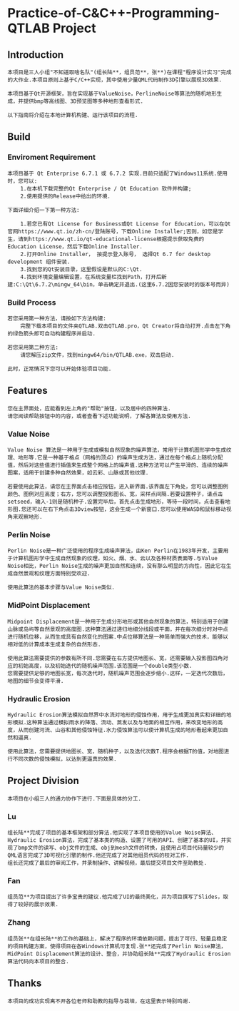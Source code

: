 
# Practice-of-C&C++-Programming-QTLAB Project

## Introduction
    本项目是三人小组"不知道取啥名队"(组长陆**，组员范**，张**)在课程"程序设计实习"完成的大作业.本项目原则上基于C/C++实现，其中使用少量QML代码制作3D引擎以展现3D效果.
    
    本项目基于Qt开源框架，旨在实现基于ValueNoise，PerlineNoise等算法的随机地形生成，并提供bmp等高线图、3D预览图等多种地形查看形式.
     
    以下指南将介绍在本地计算机构建、运行该项目的流程.

## Build

### Enviroment Requirement
    本项目基于 Qt Enterprise 6.7.1 或 6.7.2 实现.目前只适配了Windows11系统.使用时，您可以:
        1.在本机下载完整的Qt Enterprise / Qt Education 软件并构建;
        2.使用提供的Release中给出的环境.

    下面详细介绍一下第一种方法:
    
        1.若您已有Qt License for Business或Qt License for Education，可以在Qt官网https://www.qt.io/zh-cn/登陆账号，下载Online Installer;否则，如您是学生，请到https://www.qt.io/qt-educational-license根据提示获取免费的Education License，然后下载Online Installer.
        2.打开Online Installer， 按提示登入账号， 选择Qt 6.7 for desktop development 组件安装.
        3.找到您的Qt安装目录，这里假设是默认的C:\Qt.
        4.找到环境变量编辑设置，在系统变量栏找到Path，打开后新建:C:\Qt\6.7.2\mingw_64\bin，单击确定并退出.(这里6.7.2因您安装时的版本号而异)
### Build Process
    若您采用第一种方法，请按如下方法构建:
        完整下载本项目的文件夹QTLAB.双击QTLAB.pro，Qt Creator将自动打开.点击左下角的绿色箭头即可自动构建程序并启动.
    
    若您采用第二种方法:
        请您解压zip文件，找到mingw64/bin/QTLAB.exe，双击启动.

    此时，正常情况下您可以开始体验项目功能.

## Features
    您在主界面处，应能看到左上角的"帮助"按钮，以及居中的四种算法.
    请您阅读帮助按钮中的内容，或者查看下述功能说明，了解各算法及使用方法.

### Value Noise
    Value Noise 算法是一种用于生成或模拟自然现象的噪声算法，常用于计算机图形学中生成纹理、地形等.它是一种基于格点（网格的顶点）的噪声生成方法，通过在每个格点上随机分配值，然后对这些值进行插值来生成整个网格上的噪声值.这种方法可以产生平滑的、连续的噪声图案，适用于创建多种自然效果，如云彩、山脉或其他纹理.

    若要使用此算法，请您在主界面点击相应按钮，进入新界面.该界面左下角处，您可以调整图例颜色、图例对应高度；右方，您可以调整投影图长、宽，采样点间隔.若要设置种子，请点击setseed，输入-1则是随机种子.设置完毕后，首先点击生成地形，等待一段时间，点击查看地形图.您还可以在右下角点击3Dview按钮，这会生成一个新窗口.您可以使用WASD和鼠标移动视角来观察地形.
### Perlin Noise
    Perlin Noise是一种广泛使用的程序生成噪声算法，由Ken Perlin在1983年开发，主要用于计算机图形学中生成自然现象的纹理，如火、烟、水、云以及各种材质表面等.与Value Noise相比，Perlin Noise生成的噪声更加自然和连续，没有那么明显的方向性，因此它在生成自然景观和纹理方面特别受欢迎.

    使用此算法的基本步骤与Value Noise类似.
### MidPoint Displacement
    Midpoint Displacement是一种用于生成分形地形或其他自然现象的算法，特别适用于创建山脉或岛屿等自然景观的高度图.这种算法通过递归地细分线段或平面，并在每次细分时对中点进行随机位移，从而生成具有自然变化的图案.中点位移算法是一种简单而强大的技术，能够以相对低的计算成本生成复杂的自然形态.

    使用此算法需要提供的参数有所不同.您需要在右方提供地图长、宽，还需要输入投影图四角对应的初始高度，以及初始迭代的随机噪声范围.该范围是一个double类型小数.
    您需要提供足够的地图长宽，每次迭代时，随机噪声范围会逐步缩小.这样，一定迭代次数后，地图的细节会变得平滑.
### Hydraulic Erosion
    Hydraulic Erosion算法模拟自然界中水流对地形的侵蚀作用，用于生成更加真实和详细的地形模拟.这种算法通过模拟雨水的降落、流动、蒸发以及与地面的相互作用，来改变地形的高度，从而创建河流、山谷和其他侵蚀特征.水力侵蚀算法可以使计算机生成的地形看起来更加自然和逼真.

    使用此算法，您需要提供地图长、宽，随机种子，以及迭代次数T.程序会根据T的值，对地图进行不同次数的侵蚀模拟，以达到更逼真的效果.

## Project Division
    本项目在小组三人的通力协作下进行.下面是具体的分工.

### Lu
    组长陆**完成了项目的基本框架和部分算法.他实现了本项目使用的Value Noise算法、Hydraulic Erosion算法，完成了基本类的构造、设置了可用的API、创建了基本的UI，并实现了bmp文件的读写、obj文件的生成、obj到mesh文件的转换，且使用占项目代码量较少的QML语言完成了3D可视化引擎的制作.他还完成了对其他组员代码的校对工作.
    组长还完成了最后的审阅工作，并录制操作、讲解视频，最后提交项目文件至助教处.

### Fan
    组员范**为项目提出了许多宝贵的建议.他完成了UI的最终美化，并为项目撰写了Slides，取得了较好的展示效果.

### Zhang
    组员张**在组长陆**的工作的基础上，解决了程序的环境依赖问题，提出了可行、轻量且稳定的项目构建方案，使得项目在各Windows计算机可复现.张**还完成了Perlin Noise算法，MidPoint Displacement算法的设计、整合，并协助组长陆**完成了Hydraulic Erosion算法代码向本项目的整合.

## Thanks
    本项目的成功实现离不开各位老师和助教的指导与栽培，在这里表示特别鸣谢.

